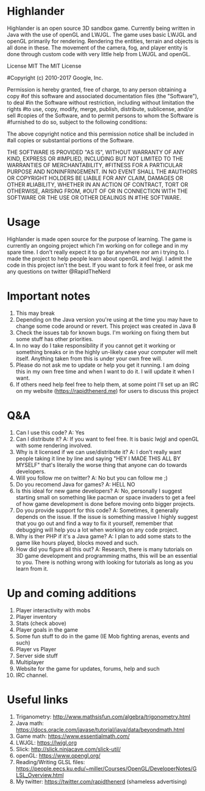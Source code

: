 # Highlander
Highlander is an open source 3D sandbox game. Currently being written in Java with the use of openGL and LWJGL. The game uses basic LWJGL and openGL primarily for rendering. Rendering the entities, terrain and objects is all done in these. The movement of the camera, fog, and player entity is done through custom code with very little help from LWJGL and openGL.

License 
MIT
The MIT License

#Copyright (c) 2010-2017 Google, Inc. 

Permission is hereby granted, free of charge, to any person obtaining a copy
#of this software and associated documentation files (the "Software"), to deal
#in the Software without restriction, including without limitation the rights
#to use, copy, modify, merge, publish, distribute, sublicense, and/or sell
#copies of the Software, and to permit persons to whom the Software is
#furnished to do so, subject to the following conditions:

The above copyright notice and this permission notice shall be included in
#all copies or substantial portions of the Software.

THE SOFTWARE IS PROVIDED "AS IS", WITHOUT WARRANTY OF ANY KIND, EXPRESS OR
#IMPLIED, INCLUDING BUT NOT LIMITED TO THE WARRANTIES OF MERCHANTABILITY,
#FITNESS FOR A PARTICULAR PURPOSE AND NONINFRINGEMENT. IN NO EVENT SHALL THE
#AUTHORS OR COPYRIGHT HOLDERS BE LIABLE FOR ANY CLAIM, DAMAGES OR OTHER
#LIABILITY, WHETHER IN AN ACTION OF CONTRACT, TORT OR OTHERWISE, ARISING FROM,
#OUT OF OR IN CONNECTION WITH THE SOFTWARE OR THE USE OR OTHER DEALINGS IN
#THE SOFTWARE.

# Usage
Highlander is made open source for the purpose of learning. The game is currently an ongoing project which I'm working on for college and in my spare time. I don't really expect it to go far anywhere nor am i trying to. I made the project to help people learn about openGL and lwjgl. I admit the code in this project isn't the best. If you want to fork it feel free, or ask me any questions on twitter @RapidTheNerd

# Important notes
1) This may break
2) Depending on the Java version you're using at the time you may have to change some code around or revert. This project was created in Java 8
3) Check the issues tab for known bugs. I'm working on fixing them but some stuff has other priorities.
4) In no way do I take responsibility if you cannot get it working or something breaks or in the highly un-likely case your computer will melt itself. Anything taken from this is under your own free will.
5) Please do not ask me to update or help you get it running. I am doing this in my own free time and when I want to do it. I will update it when I want.
6) If others need help feel free to help them, at some point I'll set up an IRC on my website (https://rapidthenerd.me) for users to discuss this project

# Q&A 
1) Can I use this code? A: Yes
2) Can I distribute it? A: If you want to feel free. It is basic lwjgl and openGL with some rendering involved.
3) Why is it licensed if we can use/distribute it? A: I don't really want people taking it line by line and saying "HEY I MADE THIS ALL BY MYSELF" that's literally the worse thing that anyone can do towards developers.
4) Will you follow me on twitter? A: No but you can follow me ;)
5) Do you recomend Java for games? A: HELL NO
6) Is this ideal for new game developers? A: No, personally I suggest starting small on something like pacman or space invaders to get a feel of how game development is done before moving onto bigger projects.
7) Do you provide support for this code? A: Sometimes, it generally depends on the issue. If the issue is something massive I highly suggest that you go out and find a way to fix it yourself, remember that debugging will help you a lot when working on any code project.
8) Why is ther PHP if it's a Java game? A: I plan to add some stats to the game like hours played, blocks moved and such. 
9) How did you figure all this out? A: Research, there is many tutorials on 3D game development and programming maths, this will be an essential to you. There is nothing wrong with looking for tutorials as long as you learn from it.

# Up and coming additions
1) Player interactivity with mobs
2) Player inventory
3) Stats (check above)
4) Player goals in the game
5) Some fun stuff to do in the game (IE Mob fighting arenas, events and such)
6) Player vs Player
7) Server side stuff
8) Multiplayer
9) Website for the game for updates, forums, help and such
10) IRC channel.
# Useful links
1) Triganometry: http://www.mathsisfun.com/algebra/trigonometry.html
2) Java math: https://docs.oracle.com/javase/tutorial/java/data/beyondmath.html
3) Game math: https://www.essentialmath.com/
4) LWJGL: https://lwjgl.org
5) Slick: http://slick.ninjacave.com/slick-util/
6) openGL: https://www.opengl.org/
7) Reading/Writing GLSL files: https://people.eecs.ku.edu/~miller/Courses/OpenGL/DeveloperNotes/GLSL_Overview.html
8) My twitter: https://twitter.com/rapidthenerd (shameless advertising)
